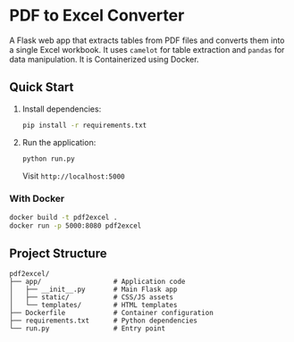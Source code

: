 # PDF to Excel Converter

A Flask web app that extracts tables from PDF files and converts them into a single Excel workbook. It uses `camelot` for table extraction and `pandas` for data manipulation. It is Containerized using Docker. 

## Quick Start

1. Install dependencies:
   ```bash
   pip install -r requirements.txt
   ```

2. Run the application:
   ```bash
   python run.py
   ```
   Visit `http://localhost:5000`

### With Docker
```bash
docker build -t pdf2excel .
docker run -p 5000:8080 pdf2excel
```

## Project Structure

```
pdf2excel/
├── app/                  # Application code
│   ├── __init__.py       # Main Flask app
│   ├── static/           # CSS/JS assets
│   └── templates/        # HTML templates
├── Dockerfile            # Container configuration
├── requirements.txt      # Python dependencies
└── run.py                # Entry point
```